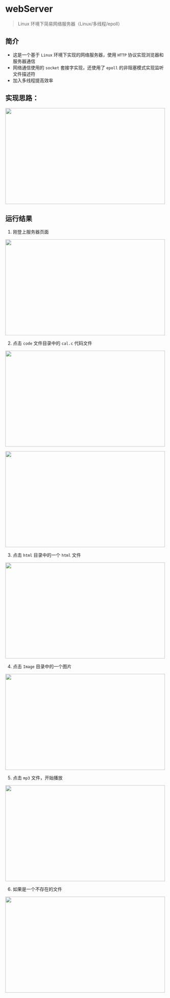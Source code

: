 # webServer

> Linux 环境下简易网络服务器（Linux/多线程/epoll）

## 简介

- 这是一个基于 `Linux` 环境下实现的网络服务器，使用 `HTTP` 协议实现浏览器和服务器通信
- 网络通信使用的 `socket` 套接字实现，还使用了 `epoll` 的非阻塞模式实现监听文件描述符
- 加入多线程提高效率

## 实现思路：

<img src="https://bu.dusays.com/2024/09/24/66f2abd5e25f4.png" height=300px, width=500px></img>

## 运行结果

1. 刚登上服务器页面


<img src="https://bu.dusays.com/2024/09/25/66f3b53ae0fd3.png" height=300px, width=500px></img>

2. 点击 `code` 文件目录中的 ` cal.c ` 代码文件


<img src="https://bu.dusays.com/2024/09/25/66f3b53feffc2.png" height=300px, width=500px></img>

<img src="https://bu.dusays.com/2024/09/25/66f3b54524b44.png" height=300px, width=500px></img>

3. 点击 `html` 目录中的一个 `html` 文件

<img src="https://bu.dusays.com/2024/09/24/66f2b44b0ff54.png" height=300px, width=500px></img>



4. 点击 `Image` 目录中的一个图片

<img src="https://bu.dusays.com/2024/09/24/66f2b45152c2c.png" height=300px, width=500px></img>


5. 点击 `mp3` 文件，开始播放

<img src="https://bu.dusays.com/2024/09/24/66f2b4564f1e0.png" height=300px, width=500px></img>


6. 如果是一个不存在的文件

<img src="https://bu.dusays.com/2024/09/25/66f3b551f2cf6.png" height=300px, width=500px></img>

